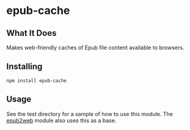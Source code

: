 epub-cache
===========

What It Does
------------


Makes web-friendly caches of Epub file content available to browsers.


Installing
-----------

    npm install epub-cache
    

Usage
--------

See the test directory for a sample of how to use this module. The [epub2web](https://github.com/Vaporbook/epub2web) module also uses this as a base.


